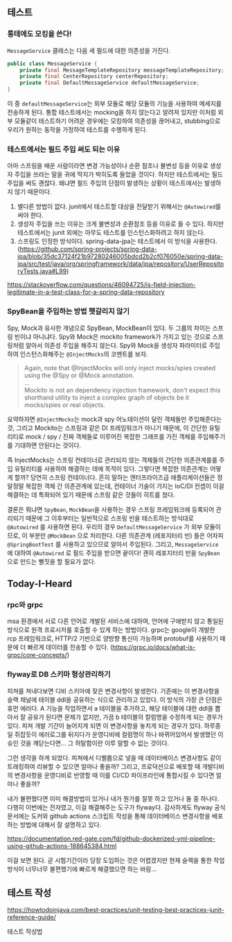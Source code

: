 ## 테스트

### 통테에도 모킹을 쓴다!

`MessageService` 클래스는 다음 세 필드에 대한 의존성을 가진다.

```java
public class MessageService {
	private final MessageTemplateRepository messageTemplateRepository;
	private final CenterRepository centerRepository;
	private final DefaultMessageService defaultMessageService;
}
```

이 중 `defaultMessageService`는 외부 모듈로 해당 모듈의 기능을 사용하여 메세지를 전송하게 된다.
통합 테스트에서는 mocking을 하지 않는다고 알려져 있지만 이처럼 외부 모듈같이 테스트하기 어려운 경우에는 모킹하여 의존성을 끊어내고,
stubbing으로 우리가 원하는 동작을 가정하여 테스트를 수행하게 된다.

### 테스트에서는 필드 주입 써도 되는 이유

아마 스프링을 배운 사람이라면 변경 가능성이나 순환 참조나 불변성 등을 이유로 생성자 주입을 쓰라는 말을 귀에 딱지가 박히도록 들었을 것이다.
하지만 테스트에서는 필드 주입을 써도 괜찮다. 왜냐면 필드 주입의 단점이 발생하는 상황이 테스트에서는 발생하지 않기 때문이다.

1. 별다른 방법이 없다. junit에서 테스트할 대상을 전달받기 위해서는 `@Autowired`를 써야 한다.
2. 생성자 주입을 쓰는 이유는 크게 불변성과 순환참조 등을 이유로 들 수 있다. 하지만 테스트에서는 junit 외에는 아무도 테스트를 인스턴스화하려고 하지 않는다.
3. 스프링도 인정한 방식이다. spring-data-jpa는 테스트에서 이 방식을 사용한다. (https://github.com/spring-projects/spring-data-jpa/blob/35dc37124f21b97280246005bdcd2b2cf076050e/spring-data-jpa/src/test/java/org/springframework/data/jpa/repository/UserRepositoryTests.java#L99)

https://stackoverflow.com/questions/46094725/is-field-injection-legitimate-in-a-test-class-for-a-spring-data-repository

### SpyBean을 주입하는 방법 헷갈리지 않기

Spy, Mock과 유사한 개념으로 SpyBean, MockBean이 있다. 두 그룹의 차이는 스프링 빈이냐 아니냐다. Spy와 Mock은 mockito framework가 가지고 있는 것으로 스프링처럼 알아서 의존성 주입을 해주지 않는다. Spy와 Mock을 생성자 파라미터로 주입하여 인스턴스화해주는 `@InjectMocks`의 코멘트를 보자.

> Again, note that @InjectMocks will only inject mocks/spies created using the @Spy or @Mock annotation.
> </br>...</br>
> Mockito is not an dependency injection framework, don't expect this shorthand utility to inject a complex graph of objects be it mocks/spies or real objects.

요약하자면 `@InjectMocks`는 mock과 spy 어노테이션이 달린 객체들만 주입해준다는 것,
그리고 Mockito는 스프링과 같은 DI 프레임워크가 아니기 때문에, 이 간단한 유틸리티로 mock / spy / 진짜 객체들로 이루어진 복잡한 그래프를 가진 객체를 주입해주기를 기대하면 안된다는 것이다.

즉 InjectMocks는 스프링 컨테이너로 관리되지 않는 객체들의 간단한 의존관계를를 주입 유틸리티를 사용하여 해결하는 데에 목적이 있다. 그렇다면 복잡한 의존관계는 어떻게 할까? 당연히 스프링 컨테이너다. 흔히 말하는 엔터프라이즈급 애플리케이션들은 정말정말 복잡한 객체 간 의존관계에 있는데, 컨테이너 기술이 가지는 IoC/DI 컨셉이 이걸 해결하는 데 특화되어 있기 때문에 스프링 같은 것들이 히트를 쳤다.

결론은 뭐냐면 `SpyBean`, `MockBean`을 사용하는 경우 스프링 프레임워크에 등록되어 관리되기 때문에 그 이후부터는 일반적으로 스프링 빈을 테스트하는 방식대로 `@Autowired` 를 사용하면 된다. 우리의 경우 `DefaultMessageService` 가 외부 모듈이므로, 이 부분만 `@MockBean` 으로 처리한다. 다른 의존관계 (레포지터리 빈) 들은 어차피 `@SpringBootTest` 를 사용하고 있으므로 알아서 주입된다. 그리고, `MessageService` 에 대하여 `@Autowired` 로 필드 주입을 받으면 끝이다! 괜히 레포지터리 빈을 `SpyBean` 으로 만드는 뻘짓을 할 필요가 없다.

## Today-I-Heard

### rpc와 grpc
msa 환경에서 서로 다른 언어로 개발된 서비스에 대하여, 언어에 구애받지 않고 통일된 방식으로 원격 프로시저를 호출할 수 있게 하는 방법이다. grpc는 google이 개발한 rcp 프레임워크로, HTTP/2 기반으로 양방향 통신이 가능하며 protobuf를 사용하기 때문에 더 빠르게 데이터를 전송할 수 있다. (https://grpc.io/docs/what-is-grpc/core-concepts/)

### flyway로 DB 스키마 형상관리하기

피쳐를 쳐내다보면 디비 스키마에 잦은 변경사항이 발생한다. 기존에는 이 변경사항을 슬랙 채널에 테이블 ddl을 공유하는 식으로 관리하고 있었다. 이 방식의 가장 큰 단점은 휴먼 에러다. A 기능을 작업하면서 a 테이블을 추가하고, 해당 테이블에 대한 ddl을 뽑아서 잘 공유가 된다면 문제가 없지만, 가끔 b 테이블의 칼럼명을 수정하게 되는 경우가 있다. 피쳐 개발 기간이 늘어지게 되면 이 변경사항을 놓치게 되는 경우가 있다. 하루종일 쥐잡듯이 에러로그를 뒤지다가 운영디비에 컬럼명이 하나 바뀌어있어서 발생했던 이슈인 것을 깨닫는다면... 그 허탈함이란 이루 말할 수 없는 것이다.

그런 생각을 하게 되었다. 피쳐에서 디벨롭으로 넣을 때 데이터베이스 변경사항도 같이 트래킹하여 리뷰할 수 있으면 얼마나 좋을까? 그리고, 프로덕션으로 배포할 때 개발디비의 변경사항을 운영디비로 반영할 때 이를 CI/CD 파이프라인에 통합시킬 수 있다면 얼마나 좋을까?

내가 불편했다면 이미 해결방법이 있거나 내가 뭔가를 잘못 하고 있거나 둘 중 하나다. 다행히 이번에는 전자였고, 이걸 해결해주는 도구가 flyway다. 감사하게도 flyway 공식 문서에는 도커와 github actions 스크립트 작성을 통해 데이터베이스 변경사항을 배포하는 방법에 대해서 잘 설명하고 있다.

https://documentation.red-gate.com/fd/github-dockerized-yml-pipeline-using-github-actions-188645384.html

이걸 보면 된다. 곧 시험기간이라 당장 도입하는 것은 어렵겠지만 현재 슬랙을 통한 작업방식이 너무너무 불편했기에 빠르게 해결했으면 하는 바람...

## 테스트 작성

https://howtodoinjava.com/best-practices/unit-testing-best-practices-junit-reference-guide/

테스트 작성법